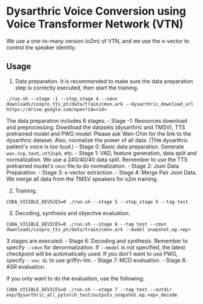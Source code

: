 # Dysarthric Voice Conversion using Voice Transformer Network (VTN)

We use a one-to-many version (o2m) of VTN, and we use the x-vector to control the speaker identity.

## Usage 

1. Data preparation. It is recommended to make sure the data preparation step is correctly executed, then start the training.
```
./run.sh --stage -1 --stop_stage 4 --cmvn downloads/cospro_tts_pt/data/train/cmvn.ark --dysarthric_download_url https://drive.google.com/open?id=<id>
```
The data preparation includes 6 stages:
    - Stage -1: Resources download and preprocessing. Dowdload the datasets (dysarthric and TMSV), TTS pretrained model and PWG model. Please ask Wen-Chin for the link to the dysarthric dataset. Also, normalize the power of all data. (THe dysarthric patient's voice is too loud.)
    - Stage 0: Basic data preparation. Generate `wav.scp`, `text`, `utt2spk`, etc.
    - Stage 1: VAD, feature generation, data split and normalization. We use a 240/40/40 data split. Remember to use the TTS pretrained model's `cmvn` file to do normalization.
    - Stage 2: Json Data Preparation.
    - Stage 3: x-vector extraction.
    - Stage 4: Merge Pair Json Data. We merge all data from the TMSV speakers for o2m training.

2. Training.
```
CUDA_VISIBLE_DEVICES=0 ./run.sh --stage 5 --stop_stage 5 --tag test
```

3. Decoding, synthesis and objective evaluation.
```
CUDA_VISIBLE_DEVICES=0 ./run.sh --stage 6 --tag test --cmvn downloads/cospro_tts_pt/data/train/cmvn.ark --model snapshot.ep.<ep>
```
3 stages are executed:
    - Stage 6: Decoding and synthesis. Remember to specify `--cmvn` for denormalization. If `--model` is not specified, the latest checkpoint will be automatically used. If you don't want to use PWG, specify `--voc GL` to use griffin-lim.
    - Stage 7: MCD evaluation.
    - Stage 8: ASR evaluation.

If you only want to do the evaluation, use the following:
```
CUDA_VISIBLE_DEVICES=0 ./run.sh --stage 7 --tag test --outdir exp/dysarthric_all_pytorch_test/outputs_snapshot.ep.<ep>_decode
```
